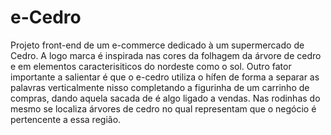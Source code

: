 # e-Cedro
Projeto front-end de um e-commerce dedicado à um supermercado de Cedro.
A logo marca é inspirada nas cores da folhagem da árvore de cedro e em elementos caracterisiticos do nordeste como o sol.
Outro fator importante a salientar é que o e-cedro utiliza o hífen de forma a separar as palavras verticalmente nisso completando a figurinha de um carrinho de compras, dando aquela sacada de é algo ligado a vendas. Nas rodinhas do mesmo se localiza árvores de cedro no qual representam que o negócio é pertencente a essa região.
